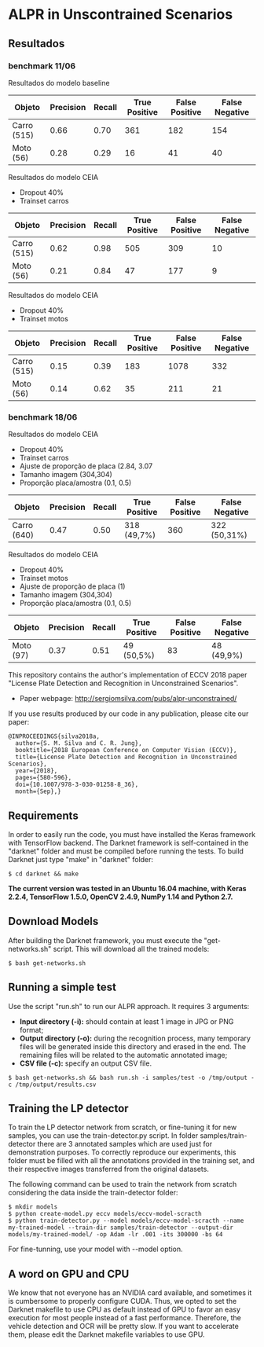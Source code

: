 # ALPR in Unscontrained Scenarios

## Resultados
### benchmark 11/06
Resultados do modelo baseline

Objeto | Precision | Recall | True Positive | False Positive | False Negative
------------ | --------- | ------------- | --------- | ------------- | -------------
Carro (515) | 0.66 | 0.70 | 361 | 182 | 154
Moto (56) | 0.28 | 0.29 | 16 | 41 | 40

Resultados do modelo CEIA 
* Dropout 40%
* Trainset carros

Objeto | Precision | Recall | True Positive | False Positive | False Negative
------------ | --------- | ------------- | --------- | ------------- | -------------
Carro (515) | 0.62 | 0.98 | 505 | 309 | 10
Moto (56) | 0.21 | 0.84 | 47 | 177 | 9

Resultados do modelo CEIA  
* Dropout 40%
* Trainset motos

Objeto | Precision | Recall | True Positive | False Positive | False Negative
------------ | --------- | ------------- | --------- | ------------- | -------------
Carro (515) | 0.15 | 0.39 | 183 | 1078 | 332
Moto (56) | 0.14 | 0.62 | 35 | 211 | 21

### benchmark 18/06
Resultados do modelo CEIA 
* Dropout 40%
* Trainset carros
* Ajuste de proporção de placa (2.84, 3.07
* Tamanho imagem (304,304)
* Proporção placa/amostra (0.1, 0.5)

Objeto | Precision | Recall | True Positive | False Positive | False Negative
------------ | --------- | ------------- | --------- | ------------- | -------------
Carro (640) | 0.47 | 0.50 | 318 (49,7%) | 360 | 322 (50,31%)


Resultados do modelo CEIA  
* Dropout 40%
* Trainset motos
* Ajuste de proporção de placa (1)
* Tamanho imagem (304,304)
* Proporção placa/amostra (0.1, 0.5)

Objeto | Precision | Recall | True Positive | False Positive | False Negative
------------ | --------- | ------------- | --------- | ------------- | -------------
Moto (97) | 0.37 | 0.51 | 49 (50,5%) | 83 | 48 (49,9%)




This repository contains the author's implementation of ECCV 2018 paper "License Plate Detection and Recognition in Unconstrained Scenarios".

* Paper webpage: http://sergiomsilva.com/pubs/alpr-unconstrained/

If you use results produced by our code in any publication, please cite our paper:

```
@INPROCEEDINGS{silva2018a,
  author={S. M. Silva and C. R. Jung}, 
  booktitle={2018 European Conference on Computer Vision (ECCV)}, 
  title={License Plate Detection and Recognition in Unconstrained Scenarios}, 
  year={2018}, 
  pages={580-596}, 
  doi={10.1007/978-3-030-01258-8_36}, 
  month={Sep},}
```

## Requirements

In order to easily run the code, you must have installed the Keras framework with TensorFlow backend. The Darknet framework is self-contained in the "darknet" folder and must be compiled before running the tests. To build Darknet just type "make" in "darknet" folder:

```shellscript
$ cd darknet && make
```

**The current version was tested in an Ubuntu 16.04 machine, with Keras 2.2.4, TensorFlow 1.5.0, OpenCV 2.4.9, NumPy 1.14 and Python 2.7.**

## Download Models

After building the Darknet framework, you must execute the "get-networks.sh" script. This will download all the trained models:

```shellscript
$ bash get-networks.sh
```

## Running a simple test

Use the script "run.sh" to run our ALPR approach. It requires 3 arguments:
* __Input directory (-i):__ should contain at least 1 image in JPG or PNG format;
* __Output directory (-o):__ during the recognition process, many temporary files will be generated inside this directory and erased in the end. The remaining files will be related to the automatic annotated image;
* __CSV file (-c):__ specify an output CSV file.

```shellscript
$ bash get-networks.sh && bash run.sh -i samples/test -o /tmp/output -c /tmp/output/results.csv
```

## Training the LP detector

To train the LP detector network from scratch, or fine-tuning it for new samples, you can use the train-detector.py script. In folder samples/train-detector there are 3 annotated samples which are used just for demonstration purposes. To correctly reproduce our experiments, this folder must be filled with all the annotations provided in the training set, and their respective images transferred from the original datasets.

The following command can be used to train the network from scratch considering the data inside the train-detector folder:

```shellscript
$ mkdir models
$ python create-model.py eccv models/eccv-model-scracth
$ python train-detector.py --model models/eccv-model-scracth --name my-trained-model --train-dir samples/train-detector --output-dir models/my-trained-model/ -op Adam -lr .001 -its 300000 -bs 64
```

For fine-tunning, use your model with --model option.

## A word on GPU and CPU

We know that not everyone has an NVIDIA card available, and sometimes it is cumbersome to properly configure CUDA. Thus, we opted to set the Darknet makefile to use CPU as default instead of GPU to favor an easy execution for most people instead of a fast performance. Therefore, the vehicle detection and OCR will be pretty slow. If you want to accelerate them, please edit the Darknet makefile variables to use GPU.
